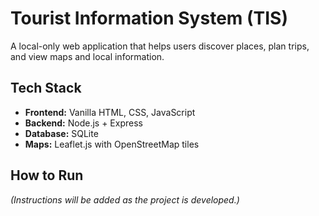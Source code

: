 # Tourist Information System (TIS)

A local-only web application that helps users discover places, plan trips, and view maps and local information.

## Tech Stack

- **Frontend:** Vanilla HTML, CSS, JavaScript
- **Backend:** Node.js + Express
- **Database:** SQLite
- **Maps:** Leaflet.js with OpenStreetMap tiles

## How to Run

*(Instructions will be added as the project is developed.)*